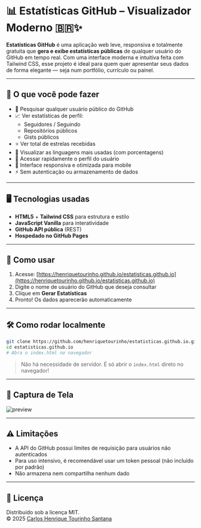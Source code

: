 
# 📊 Estatísticas GitHub – Visualizador Moderno 🇧🇷✨

**Estatísticas GitHub** é uma aplicação web leve, responsiva e totalmente gratuita que **gera e exibe estatísticas públicas** de qualquer usuário do GitHub em tempo real. Com uma interface moderna e intuitiva feita com Tailwind CSS, esse projeto é ideal para quem quer apresentar seus dados de forma elegante — seja num portfólio, currículo ou painel.

---

## 🚀 O que você pode fazer

- 🔎 Pesquisar qualquer usuário público do GitHub
- 📈 Ver estatísticas de perfil:
  - Seguidores / Seguindo
  - Repositórios públicos
  - Gists públicos
- ⭐ Ver total de estrelas recebidas
- 🧠 Visualizar as linguagens mais usadas (com porcentagens)
- 🔗 Acessar rapidamente o perfil do usuário
- 📱 Interface responsiva e otimizada para mobile
- ⚡ Sem autenticação ou armazenamento de dados

---

## 🖥️ Tecnologias usadas

- **HTML5** + **Tailwind CSS** para estrutura e estilo
- **JavaScript Vanilla** para interatividade
- **GitHub API pública** (REST)
- **Hospedado no GitHub Pages**

---

## 🧪 Como usar

1. Acesse: [https://henriquetourinho.github.io/estatisticas.github.io](https://henriquetourinho.github.io/estatisticas.github.io)
2. Digite o nome de usuário do GitHub que deseja consultar
3. Clique em **Gerar Estatísticas**
4. Pronto! Os dados aparecerão automaticamente

---

## 🛠️ Como rodar localmente

```bash
git clone https://github.com/henriquetourinho/estatisticas.github.io.git
cd estatisticas.github.io
# Abra o index.html no navegador
```

> Não há necessidade de servidor. É só abrir o `index.html` direto no navegador!

---

## 📸 Captura de Tela

![preview](https://placehold.co/800x400/cccccc/000000?text=Preview+do+Sistema)

---

## ⚠️ Limitações

- A API do GitHub possui limites de requisição para usuários não autenticados
- Para uso intensivo, é recomendável usar um token pessoal (não incluído por padrão)
- Não armazena nem compartilha nenhum dado

---

## 📄 Licença

Distribuído sob a licença MIT.  
© 2025 [Carlos Henrique Tourinho Santana](https://github.com/henriquetourinho)
